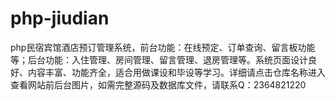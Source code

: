 # php-jiudian
php民宿宾馆酒店预订管理系统，前台功能：在线预定、订单查询、留言板功能等；后台功能：入住管理、房间管理、留言管理、退房管理等。系统页面设计良好、内容丰富、功能齐全，适合用做课设和毕设等学习。详细请点击仓库名称进入查看网站前后台图片，如需完整源码及数据库文件，请联系Q：2364821220
